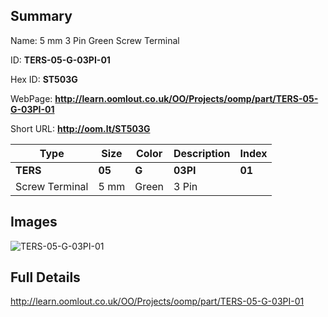 

## Summary
 
Name: 5 mm 3 Pin Green Screw Terminal

ID: __TERS-05-G-03PI-01__

Hex ID: __ST503G__

WebPage: __http://learn.oomlout.co.uk/OO/Projects/oomp/part/TERS-05-G-03PI-01__

Short URL: __http://oom.lt/ST503G__


| Type   | Size   | Color   | Description   | Index   |    
| ----- | ------   | ------   | -----   | ----   |    
| __TERS__   					| __05__   					| __G__    						| __03PI__    					| __01__ |    
| Screw Terminal		| 5 mm	| Green		| 3 Pin	| 	|

## Images
![TERS-05-G-03PI-01](http://oomlout.com/oomp-gen/parts/TERS-05-G-03PI-01/TERS-05-G-03PI-01_420.jpg)

## Full Details

 http://learn.oomlout.co.uk/OO/Projects/oomp/part/TERS-05-G-03PI-01

